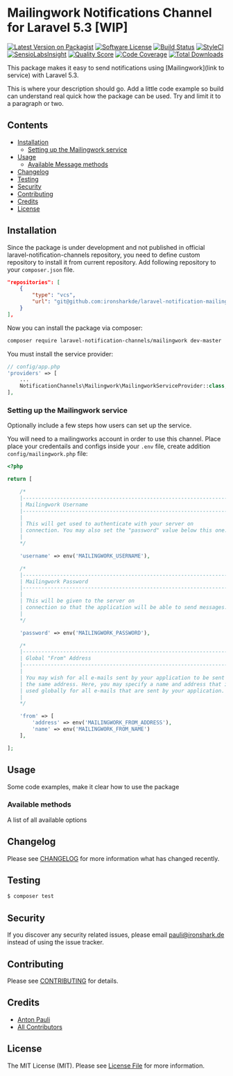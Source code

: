 # Mailingwork Notifications Channel for Laravel 5.3 [WIP]

[![Latest Version on Packagist](https://img.shields.io/packagist/v/laravel-notification-channels/mailingwork.svg?style=flat-square)](https://packagist.org/packages/laravel-notification-channels/mailingwork)
[![Software License](https://img.shields.io/badge/license-MIT-brightgreen.svg?style=flat-square)](LICENSE.md)
[![Build Status](https://img.shields.io/travis/laravel-notification-channels/mailingwork/master.svg?style=flat-square)](https://travis-ci.org/laravel-notification-channels/mailingwork)
[![StyleCI](https://styleci.io/repos/:style_ci_id/shield)](https://styleci.io/repos/:style_ci_id)
[![SensioLabsInsight](https://img.shields.io/sensiolabs/i/:sensio_labs_id.svg?style=flat-square)](https://insight.sensiolabs.com/projects/:sensio_labs_id)
[![Quality Score](https://img.shields.io/scrutinizer/g/laravel-notification-channels/mailingwork.svg?style=flat-square)](https://scrutinizer-ci.com/g/laravel-notification-channels/mailingwork)
[![Code Coverage](https://img.shields.io/scrutinizer/coverage/g/laravel-notification-channels/mailingwork/master.svg?style=flat-square)](https://scrutinizer-ci.com/g/laravel-notification-channels/mailingwork/?branch=master)
[![Total Downloads](https://img.shields.io/packagist/dt/laravel-notification-channels/mailingwork.svg?style=flat-square)](https://packagist.org/packages/laravel-notification-channels/mailingwork)

This package makes it easy to send notifications using [Mailingwork](link to service) with Laravel 5.3.

This is where your description should go. Add a little code example so build can understand real quick how the package can be used. Try and limit it to a paragraph or two.


## Contents

- [Installation](#installation)
	- [Setting up the Mailingwork service](#setting-up-the-Mailingwork-service)
- [Usage](#usage)
	- [Available Message methods](#available-message-methods)
- [Changelog](#changelog)
- [Testing](#testing)
- [Security](#security)
- [Contributing](#contributing)
- [Credits](#credits)
- [License](#license)


## Installation

Since the package is under development and not published in official laravel-notification-channels repository, you need to define custom repository to install it from current repository.
Add following repository to your `composer.json` file.

```json
"repositories": [
	{
		"type": "vcs",
		"url": "git@github.com:ironsharkde/laravel-notification-mailingwork.git"
	}
],
```

Now you can install the package via composer:

```sh
composer require laravel-notification-channels/mailingwork dev-master
```


You must install the service provider:

```php
// config/app.php
'providers' => [
    ...
    NotificationChannels\Mailingwork\MailingworkServiceProvider::class,
],
```

### Setting up the Mailingwork service

Optionally include a few steps how users can set up the service.

You will need to a mailingworks account in order to use this channel. Place place your credentails and configs inside your `.env` file, create addition `config/mailingwork.php` file:

```php
<?php

return [

    /*
    |--------------------------------------------------------------------------
    | Mailingwork Username
    |--------------------------------------------------------------------------
    |
    | This will get used to authenticate with your server on
    | connection. You may also set the "password" value below this one.
    |
    */

    'username' => env('MAILINGWORK_USERNAME'),

    /*
    |--------------------------------------------------------------------------
    | Mailingwork Password
    |--------------------------------------------------------------------------
    |
    | This will be given to the server on
    | connection so that the application will be able to send messages.
    |
    */

    'password' => env('MAILINGWORK_PASSWORD'),

    /*
    |--------------------------------------------------------------------------
    | Global "From" Address
    |--------------------------------------------------------------------------
    |
    | You may wish for all e-mails sent by your application to be sent from
    | the same address. Here, you may specify a name and address that is
    | used globally for all e-mails that are sent by your application.
    |
    */

    'from' => [
        'address' => env('MAILINGWORK_FROM_ADDRESS'),
        'name' => env('MAILINGWORK_FROM_NAME')
    ],

];
```

## Usage

Some code examples, make it clear how to use the package

### Available methods

A list of all available options

## Changelog

Please see [CHANGELOG](CHANGELOG.md) for more information what has changed recently.

## Testing

``` bash
$ composer test
```

## Security

If you discover any security related issues, please email pauli@ironshark.de instead of using the issue tracker.

## Contributing

Please see [CONTRIBUTING](CONTRIBUTING.md) for details.

## Credits

- [Anton Pauli](https://github.com/TUNER88)
- [All Contributors](../../contributors)

## License

The MIT License (MIT). Please see [License File](LICENSE.md) for more information.
